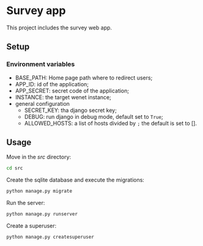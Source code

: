 # Survey app

This project includes the survey web app.


## Setup

### Environment variables

* BASE_PATH: Home page path where to redirect users;
* APP_ID: id of the application;
* APP_SECRET: secret code of the application;
* INSTANCE: the target wenet instance;
* general configuration
    - SECRET_KEY: tha django secret key;
    - DEBUG: run django in debug mode, default set to `True`;
    - ALLOWED_HOSTS: a list of hosts divided by `;` the default is set to [].


## Usage

Move in the _src_ directory:

```bash
cd src
```

Create the sqlite database and execute the migrations:

```bash
python manage.py migrate
```

Run the server:

```bash
python manage.py runserver
```

Create a superuser:

```bash
python manage.py createsuperuser
```
